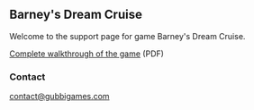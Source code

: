 ## Barney's Dream Cruise

Welcome to the support page for game Barney's Dream Cruise.

[Complete walkthrough of the game]({{site.baseurl}}/Barneys-Dream-Cruise-Walkthrough.pdf) (PDF)

### Contact

<contact@gubbigames.com>
